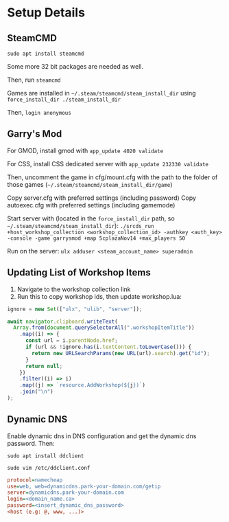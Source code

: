 # Setup Details

## SteamCMD

`sudo apt install steamcmd`

Some more 32 bit packages are needed as well.

Then, run `steamcmd`

Games are installed in `~/.steam/steamcmd/steam_install_dir` using `force_install_dir ./steam_install_dir`

Then, `login anonymous`

## Garry's Mod

For GMOD, install gmod with `app_update 4020 validate`

For CSS, install CSS dedicated server with `app_update 232330 validate`

Then, uncomment the game in cfg/mount.cfg with the path to the folder of those games (`~/.steam/steamcmd/steam_install_dir/game`)

Copy server.cfg with preferred settings (including password)
Copy autoexec.cfg with preferred settings (including gamemode)

Start server with (located in the `force_install_dir` path, so `~/.steam/steamcmd/steam_install_dir`):
`./srcds_run +host_workshop_collection <workshop_collection_id> -authkey <auth_key> -console -game garrysmod +map 5cplazaNov14 +max_players 50`

Run on the server:
`ulx adduser <steam_account_name> superadmin`

## Updating List of Workshop Items

1. Navigate to the workshop collection link
2. Run this to copy workshop ids, then update workshop.lua:

```javascript
ignore = new Set(["ulx", "ulib", "server"]);

await navigator.clipboard.writeText(
  Array.from(document.querySelectorAll(".workshopItemTitle"))
    .map((i) => {
      const url = i.parentNode.href;
      if (url && !ignore.has(i.textContent.toLowerCase())) {
        return new URLSearchParams(new URL(url).search).get("id");
      }
      return null;
    })
    .filter((i) => i)
    .map((j) => `resource.AddWorkshop(${j})`)
    .join("\n")
);
```

## Dynamic DNS

Enable dynamic dns in DNS configuration and get the dynamic dns password. Then:

`sudo apt install ddclient`

`sudo vim /etc/ddclient.conf`

```ini
protocol=namecheap
use=web, web=dynamicdns.park-your-domain.com/getip
server=dynamicdns.park-your-domain.com
login=<domain_name.ca>
password=<insert_dynamic_dns_password>
<host (e.g: @, www, ...)>
```
